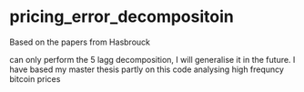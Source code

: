 # pricing_error_decompositoin
Based on the papers from Hasbrouck

can only perform the 5 lagg decomposition, I will generalise it in the future. 
I have based my master thesis partly on this code analysing high frequncy bitcoin prices
